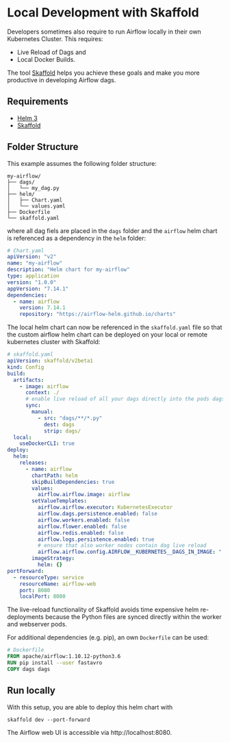 # Local Development with Skaffold

Developers sometimes also require to run Airflow locally in their own Kubernetes Cluster. This requires: 
 - Live Reload of Dags and
 - Local Docker Builds. 

 The tool [Skaffold](https://skaffold.dev/) helps you achieve these goals and make you more productive in developing Airflow dags. 

## Requirements

- [Helm 3](https://helm.sh/docs/intro/install/)
- [Skaffold](https://skaffold.dev/)

## Folder Structure

 This example assumes the following folder structure:

 ```
my-airflow/
├── dags/
│   └── my_dag.py
├── helm/
│   ├── Chart.yaml
│   └── values.yaml
├── Dockerfile
└── skaffold.yaml
```

where all dag fiels are placed in the `dags` folder and the `airflow` helm chart is referenced as a dependency in the `helm` folder: 

```yaml
# Chart.yaml
apiVersion: "v2"
name: "my-airflow"
description: "Helm chart for my-airflow"
type: application
version: "1.0.0"
appVersion: "7.14.1"
dependencies:
  - name: airflow
    version: 7.14.1
    repository: "https://airflow-helm.github.io/charts"
```

The local helm chart can now be referenced in the `skaffold.yaml` file so that the custom airflow helm chart can be deployed on your local or remote kubernetes cluster with Skaffold: 

```yaml
# skaffold.yaml
apiVersion: skaffold/v2beta1
kind: Config
build:
  artifacts:
    - image: airflow
      context: ./
      # enable live reload of all your dags directly into the pods dags folder
      sync:
        manual:
          - src: "dags/**/*.py"
            dest: dags
            strip: dags/
  local:
    useDockerCLI: true
deploy:
  helm:
    releases:
      - name: airflow
        chartPath: helm
        skipBuildDependencies: true
        values:
          airflow.airflow.image: airflow
        setValueTemplates:
          airflow.airflow.executor: KubernetesExecutor
          airflow.dags.persistence.enabled: false
          airflow.workers.enabled: false
          airflow.flower.enabled: false
          airflow.redis.enabled: false
          airflow.logs.persistence.enabled: true
          # ensure that also worker nodes contain dag live reload
          airflow.airflow.config.AIRFLOW__KUBERNETES__DAGS_IN_IMAGE: " True" # hack with whitespace because helm has otherwise issues with boolean values
        imageStrategy:
          helm: {}
portForward:
  - resourceType: service
    resourceName: airflow-web
    port: 8080
    localPort: 8080
```

The live-reload functionality of Skaffold avoids time expensive helm re-deployments because the Python files are synced directly within the worker and webserver pods.

For additional dependencies (e.g. pip), an own `Dockerfile` can be used: 

```Dockerfile
# Dockerfile
FROM apache/airflow:1.10.12-python3.6
RUN pip install --user fastavro
COPY dags dags
```

## Run locally

With this setup, you are able to deploy this helm chart with 

```
skaffold dev --port-forward
```

The Airflow web UI is accessible via http://localhost:8080. 
